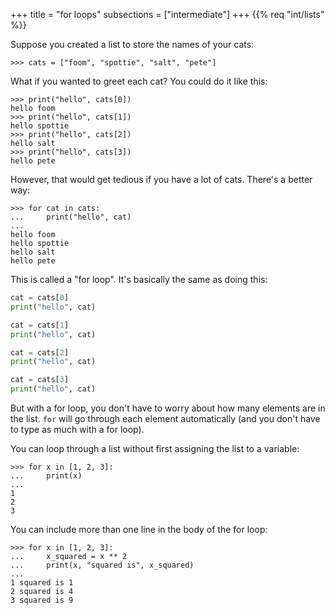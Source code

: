 +++
title = "for loops"
subsections = ["intermediate"]
+++
{{% req "int/lists" %}}

Suppose you created a list to store the names of your cats:

	>>> cats = ["foom", "spottie", "salt", "pete"]

What if you wanted to greet each cat? You could do it like this:

	>>> print("hello", cats[0])
	hello foom
	>>> print("hello", cats[1])
	hello spottie
	>>> print("hello", cats[2])
	hello salt
	>>> print("hello", cats[3])
	hello pete

However, that would get tedious if you have a lot of cats. There's a better
way:

	>>> for cat in cats:
	...     print("hello", cat)
	... 
	hello foom
	hello spottie
	hello salt
	hello pete

This is called a "for loop". It's basically the same as doing this:

```python
cat = cats[0]
print("hello", cat)

cat = cats[1]
print("hello", cat)

cat = cats[2]
print("hello", cat)

cat = cats[3]
print("hello", cat)
```

But with a for loop, you don't have to worry about how many elements are in the
list. `for` will go through each element automatically (and you don't have to
type as much with a for loop).

You can loop through a list without first assigning the list to a variable:

	>>> for x in [1, 2, 3]:
	...     print(x)
	... 
	1
	2
	3

You can include more than one line in the body of the for loop:

	>>> for x in [1, 2, 3]:
	...     x_squared = x ** 2
	...     print(x, "squared is", x_squared)
	... 
	1 squared is 1
	2 squared is 4
	3 squared is 9

